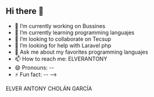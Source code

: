 ## Hi there 👋

- 🔭 I’m currently working on Bussines
- 🌱 I’m currently learning programming languajes
- 👯 I’m looking to collaborate on Tecsup
- 🤔 I’m looking for help with Laravel php
- 💬 Ask me about my favorites programming languajes
- 📫 How to reach me: ELVERANTONY
- 😄 Pronouns: --
- ⚡ Fun fact: --
-->

ELVER ANTONY CHOLÁN GARCÍA
